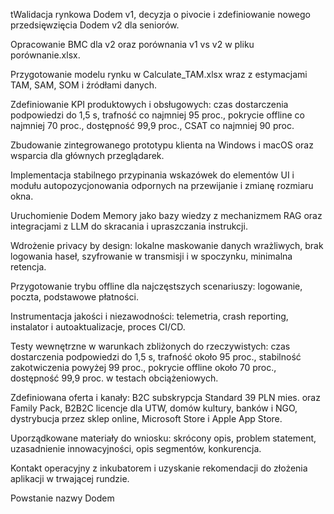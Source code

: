tWalidacja rynkowa Dodem v1, decyzja o pivocie i zdefiniowanie nowego przedsięwzięcia Dodem v2 dla seniorów.

Opracowanie BMC dla v2 oraz porównania v1 vs v2 w pliku porównanie.xlsx.

Przygotowanie modelu rynku w Calculate_TAM.xlsx wraz z estymacjami TAM, SAM, SOM i źródłami danych.

Zdefiniowanie KPI produktowych i obsługowych: czas dostarczenia podpowiedzi do 1,5 s, trafność co najmniej 95 proc., pokrycie offline co najmniej 70 proc., dostępność 99,9 proc., CSAT co najmniej 90 proc.

Zbudowanie zintegrowanego prototypu klienta na Windows i macOS oraz wsparcia dla głównych przeglądarek.

Implementacja stabilnego przypinania wskazówek do elementów UI i modułu autopozycjonowania odpornych na przewijanie i zmianę rozmiaru okna.

Uruchomienie Dodem Memory jako bazy wiedzy z mechanizmem RAG oraz integracjami z LLM do skracania i upraszczania instrukcji.

Wdrożenie privacy by design: lokalne maskowanie danych wrażliwych, brak logowania haseł, szyfrowanie w transmisji i w spoczynku, minimalna retencja.

Przygotowanie trybu offline dla najczęstszych scenariuszy: logowanie, poczta, podstawowe płatności.

Instrumentacja jakości i niezawodności: telemetria, crash reporting, instalator i autoaktualizacje, proces CI/CD.

Testy wewnętrzne w warunkach zbliżonych do rzeczywistych: czas dostarczenia podpowiedzi do 1,5 s, trafność około 95 proc., stabilność zakotwiczenia powyżej 99 proc., pokrycie offline około 70 proc., dostępność 99,9 proc. w testach obciążeniowych.

Zdefiniowana oferta i kanały: B2C subskrypcja Standard 39 PLN mies. oraz Family Pack, B2B2C licencje dla UTW, domów kultury, banków i NGO, dystrybucja przez sklep online, Microsoft Store i Apple App Store.

Uporządkowane materiały do wniosku: skrócony opis, problem statement, uzasadnienie innowacyjności, opis segmentów, konkurencja.

Kontakt operacyjny z inkubatorem i uzyskanie rekomendacji do złożenia aplikacji w trwającej rundzie.

Powstanie nazwy Dodem
